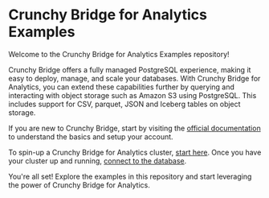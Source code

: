 # Crunchy Bridge for Analytics Examples

Welcome to the Crunchy Bridge for Analytics Examples repository!

Crunchy Bridge offers a fully managed PostgreSQL experience, making it easy to deploy, manage, and scale your databases. With Crunchy Bridge for Analytics, you can extend these capabilities further by querying and interacting with object storage such as Amazon S3 using PostgreSQL. This includes support for CSV, parquet, JSON and Iceberg tables on object storage.

If you are new to Crunchy Bridge, start by visiting the [official documentation](https://www.crunchybridge.com/docs) to understand the basics and setup your account.

To spin-up a Crunchy Bridge for Analytics cluster, [start here](https://docs.crunchybridge.com/analytics/getting-started). Once you have your cluster up and running, [connect to the database](https://docs.crunchybridge.com/connecting).

You're all set! Explore the examples in this repository and start leveraging the power of Crunchy Bridge for Analytics.
